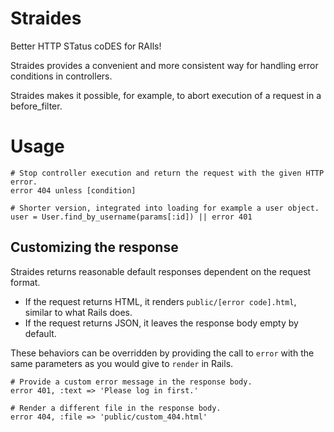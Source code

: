 # Straides

Better HTTP STatus coDES for RAIls!

Straides provides a convenient and more consistent way for handling error conditions 
in controllers.

Straides makes it possible, for example, to abort execution of a request in a before_filter.


# Usage

    # Stop controller execution and return the request with the given HTTP error.
    error 404 unless [condition]
    
    # Shorter version, integrated into loading for example a user object.
    user = User.find_by_username(params[:id]) || error 401

    
## Customizing the response

Straides returns reasonable default responses dependent on the request format.

* If the request returns HTML, it renders `public/[error code].html`, similar to what Rails does.
* If the request returns JSON, it leaves the response body empty by default.

These behaviors can be overridden by providing the call to `error` with the same parameters 
as you would give to `render` in Rails.

    # Provide a custom error message in the response body.
    error 401, :text => 'Please log in first.'
    
    # Render a different file in the response body.
    error 404, :file => 'public/custom_404.html'

